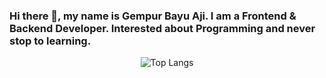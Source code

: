 ### Hi there 👋, my name is Gempur Bayu Aji. I am a Frontend & Backend Developer. Interested about Programming and never stop to learning.

<div align="center">
  
![Top Langs](https://github-readme-stats.vercel.app/api/top-langs/?username=gempurbayu&layout=compact&theme=tokyonight)
  
</div>
<!--
**gempurbayu/gempurbayu** is a ✨ _special_ ✨ repository because its `README.md` (this file) appears on your GitHub profile.

Here are some ideas to get you started:

- 🌱 I’m currently learning GO Language, Next.js
- 👯 I’m looking to collaborate on ...
- 🤔 I’m looking for help with ...
- 💬 Ask me about ...
- 📫 How to reach me: ...
- 😄 Pronouns: ...
- ⚡ Fun fact: ...
-->
